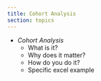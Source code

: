 ```yaml
---
title: Cohort Analysis
section: topics
---
```


* *Cohort Analysis*
	* What is it?
	* Why does it matter?
	* How do you do it?
	* Specific excel example

